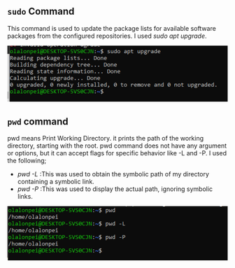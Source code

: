 ## `sudo` Command
This command is used to update the package lists for available software packages from the configured repositories. I used *sudo apt upgrade*.

![sudo](<Images/1. sudo command.PNG>)

## `pwd` command
pwd means Print Working Directory. it prints the path of the working directory, starting with the root.
pwd command does not have any argument or options, but it can accept flags for specific behavior like -L and -P.
I used the following; 
- *pwd -L* :This was used to obtain the symbolic path of my directory containing a symbolic link.
- *pwd -P* :This was used to display the actual path, ignoring symbolic links.

![pwd](<Images/2. pwd command.PNG>)
